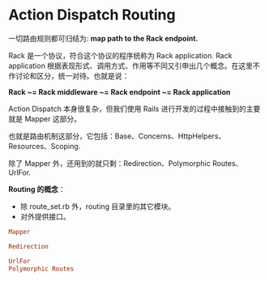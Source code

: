 # Action Dispatch Routing

一切路由规则都可归结为: **map path to the Rack endpoint.**

Rack 是一个协议，符合这个协议的程序统称为 Rack application. Rack application 根据表现形式、调用方式、作用等不同又引申出几个概念。在这里不作讨论和区分，统一对待。也就是说：

**Rack ~= Rack middleware ~= Rack endpoint ~= Rack application** 

Action Dispatch 本身很复杂，但我们使用 Rails 进行开发的过程中接触到的主要就是 Mapper 这部分。

也就是路由机制这部分，它包括：Base、Concerns、HttpHelpers、Resources、Scoping.

除了 Mapper 外，还用到的就只剩：Redirection、Polymorphic Routes、UrlFor.

**Routing 的概念**：

- 除 route_set.rb 外，routing 目录里的其它模块。
- 对外提供接口。

```ruby
Mapper

Redirection

UrlFor
Polymorphic Routes
```
